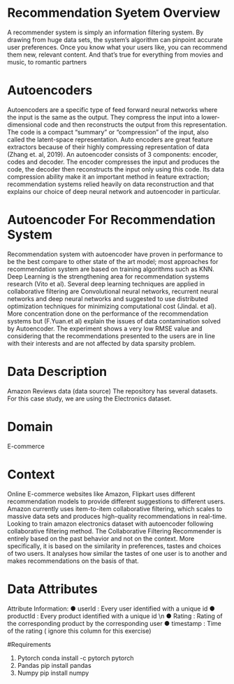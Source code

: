 # Recommendation Syetem Overview
A recommender system is simply an information filtering system. By drawing from huge data sets, the system’s algorithm can pinpoint accurate user preferences. Once you know what your users like, you can recommend them new, relevant content. And that’s true for everything from movies and music, to romantic partners

# Autoencoders
Autoencoders are a specific type of feed forward neural networks where the input is the same as the output. They compress the input into a lower-dimensional code and then reconstructs the output from this representation. The code is a compact “summary” or “compression” of the input, also called the latent-space representation. Auto encoders are great feature extractors because of their highly compressing representation of data (Zhang et. al, 2019). 
An autoencoder consists of 3 components: encoder, codes and decoder. The encoder compresses the input and produces the code, the decoder then reconstructs the input only using this code. Its data compression ability make it an important method in feature extraction; recommendation systems relied heavily on data reconstruction and that explains our choice of deep neural network and autoencoder in particular.

# Autoencoder For Recommendation System
Recommendation system with autoencoder have proven in performance to be the best compare to other state of the art model; most approaches for recommendation system are based on training algorithms such as KNN. Deep Learning is the strengthening area for recommendation systems research (Vito et al). Several deep learning techniques are applied in collaborative filtering are Convolutional neural networks, recurrent neural networks and deep neural networks and suggested to use distributed optimization techniques for minimizing computational cost (Jindal. et al). More concentration done on the performance of the recommendation systems but (F.Yuan.et al) explain the issues of data contamination solved by Autoencoder. The experiment shows a very low RMSE value and considering that the recommendations presented to the users are in line with their interests and are not affected by data sparsity problem.

# Data Description
Amazon Reviews data (data source) The repository has several datasets. For this case study, we are using the Electronics dataset.

# Domain
E-commerce

# Context
Online E-commerce websites like Amazon, Flipkart uses different recommendation models to provide different suggestions to different users. Amazon currently uses item-to-item collaborative filtering, which scales to massive data sets and produces high-quality recommendations in real-time.
Looking to train amazon electronics dataset with autoencoder following collaborative filtering method. The Collaborative Filtering Recommender is entirely based on the past behavior and not on the context. More specifically, it is based on the similarity in preferences, tastes and choices of two users. It analyses how similar the tastes of one user is to another and makes recommendations on the basis of that.

# Data Attributes
Attribute Information:
● userId : Every user identified with a unique id
● productId : Every product identified with a unique id \n
● Rating : Rating of the corresponding product by the corresponding user
● timestamp : Time of the rating ( ignore this column for this exercise)

#Requirements
1.  Pytorch
conda install -c pytorch pytorch
2.  Pandas
pip install pandas
3.  Numpy
pip install numpy



